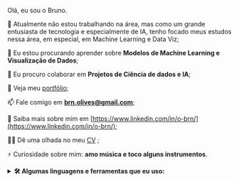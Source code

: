 <!--
<p align="center">
  <img src="https://github.com/BrnCode/BrnCode/raw/main/assets/github-header.gif" alt="Oi, eu sou o Bruno">
</p>
-->
<!--
How to make the bio gif ?
💜 Thanks to [matyo91](https://github.com/matyo91)

I made my with https://codesandbox.io/s/github-profile-2ijk7
Then i recorded my screen to gif on EaseUS REC and save result to [assets/github.mov](assets/github.mov)
This [GIF converter](https://ezgif.com/video-to-gif) help me to create a dedicated command that convert MOV to GIF.
Then i save result to [assets/github.gif](assets/github.gif)
-->
  Olá, eu sou o Bruno.

 📝 Atualmente não estou trabalhando na área, mas como um grande entusiasta de tecnologia e especialmente de IA, tenho focado meus estudos nessa área, em especial, em Machine Learning e Data Viz;
 
 🌱 Eu estou procurando aprender sobre **Modelos de Machine Learning e Visualização de Dados**;

 👯 Eu procuro colaborar em **Projetos de Ciência de dados e IA**;
 
 🔭 Veja meu [portfólio](https://BrnCode.github.io/Projetos/);

 📫 Fale comigo em **brn.olives@gmail.com**;

 📄 Saiba mais sobre mim em [https://www.linkedin.com/in/o-brn/](https://www.linkedin.com/in/o-brn/);
 
 👨‍💻 Dê uma olhada no meu [CV](https://github.com/BrnCode/BrnCode/blob/main/assets/CV_Bruno.pdf) ;

 ⚡ Curiosidade sobre mim: **amo música e toco alguns instrumentos**.

<!--
<h3 align="left">Entre em contato comigo:</h3>
<p align="left">
<a href="https://linkedin.com/in/o-brn" target="blank"><img align="center" src="https://raw.githubusercontent.com/rahuldkjain/github-profile-readme-generator/master/src/images/icons/Social/linked-in-alt.svg" alt="o-brn" height="30" width="40" /></a>
</p>
-->

<details>
  <summary><b>🛠️ Algumas linguagens e ferramentas que eu uso:</b></summary>
  <br/>
<p align="left"> <a href="https://www.cprogramming.com/" target="_blank" rel="noreferrer"> <img src="https://raw.githubusercontent.com/devicons/devicon/master/icons/c/c-original.svg" alt="c" width="40" height="40"/> </a> <a href="https://cloud.google.com" target="_blank" rel="noreferrer"> <img src="https://www.vectorlogo.zone/logos/google_cloud/google_cloud-icon.svg" alt="gcp" width="40" height="40"/> </a> <a href="https://git-scm.com/" target="_blank" rel="noreferrer"> <img src="https://www.vectorlogo.zone/logos/git-scm/git-scm-icon.svg" alt="git" width="40" height="40"/> </a> <a href="https://www.linux.org/" target="_blank" rel="noreferrer"> <img src="https://raw.githubusercontent.com/devicons/devicon/master/icons/linux/linux-original.svg" alt="linux" width="40" height="40"/> </a> <a href="https://www.mathworks.com/" target="_blank" rel="noreferrer"> <img src="https://upload.wikimedia.org/wikipedia/commons/2/21/Matlab_Logo.png" alt="matlab" width="40" height="40"/> </a> <a href="https://www.mysql.com/" target="_blank" rel="noreferrer"> <img src="https://raw.githubusercontent.com/devicons/devicon/master/icons/mysql/mysql-original-wordmark.svg" alt="mysql" width="40" height="40"/> </a> <a href="https://pandas.pydata.org/" target="_blank" rel="noreferrer"> <img src="https://raw.githubusercontent.com/devicons/devicon/2ae2a900d2f041da66e950e4d48052658d850630/icons/pandas/pandas-original.svg" alt="pandas" width="40" height="40"/> </a> <a href="https://www.python.org" target="_blank" rel="noreferrer"> <img src="https://raw.githubusercontent.com/devicons/devicon/master/icons/python/python-original.svg" alt="python" width="40" height="40"/> </a> <a href="https://scikit-learn.org/" target="_blank" rel="noreferrer"> <img src="https://upload.wikimedia.org/wikipedia/commons/0/05/Scikit_learn_logo_small.svg" alt="scikit_learn" width="40" height="40"/> </a> <a href="https://seaborn.pydata.org/" target="_blank" rel="noreferrer"> <img src="https://seaborn.pydata.org/_images/logo-mark-lightbg.svg" alt="seaborn" width="40" height="40"/> </a> <a href="https://www.sqlite.org/" target="_blank" rel="noreferrer"> <img src="https://www.vectorlogo.zone/logos/sqlite/sqlite-icon.svg" alt="sqlite" width="40" height="40"/> </a> </p>


